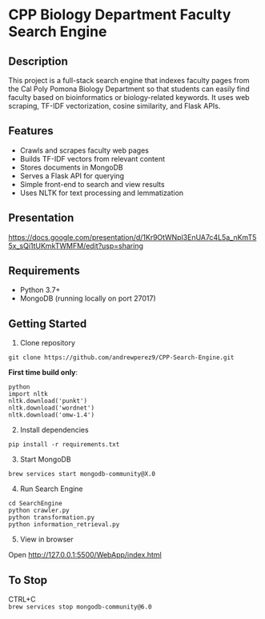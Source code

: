 # CPP Biology Department Faculty Search Engine

## Description
This project is a full-stack search engine that indexes faculty pages from the Cal Poly Pomona Biology Department so that students can easily find faculty based on bioinformatics or biology-related keywords. It uses web scraping, TF-IDF vectorization, cosine similarity, and Flask APIs.

## Features
- Crawls and scrapes faculty web pages
- Builds TF-IDF vectors from relevant content
- Stores documents in MongoDB
- Serves a Flask API for querying
- Simple front-end to search and view results
- Uses NLTK for text processing and lemmatization

## Presentation
https://docs.google.com/presentation/d/1Kr9OtWNpl3EnUA7c4L5a_nKmT55x_sQi1tUKmkTWMFM/edit?usp=sharing

## Requirements
- Python 3.7+
- MongoDB (running locally on port 27017)

## Getting Started

1. Clone repository

```git clone https://github.com/andrewperez9/CPP-Search-Engine.git```

**First time build only**:

```
python 
import nltk 
nltk.download('punkt') 
nltk.download('wordnet') 
nltk.download('omw-1.4')
```

2. Install dependencies

```pip install -r requirements.txt```

3. Start MongoDB

```brew services start mongodb-community@X.0```

4. Run Search Engine

```
cd SearchEngine
python crawler.py
python transformation.py
python information_retrieval.py
``` 
5. View in browser

Open http://127.0.0.1:5500/WebApp/index.html

## To Stop

CTRL+C \
```brew services stop mongodb-community@6.0```


